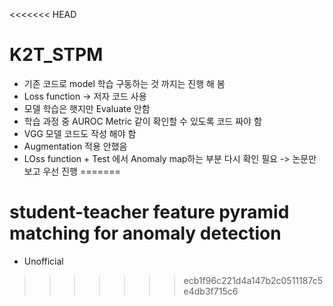 <<<<<<< HEAD
# K2T_STPM

- 기존 코드로 model 학습 구동하는 것 까지는 진행 해 봄 
- Loss function -> 저자 코드 사용 
- 모델 학습은 햇지만 Evaluate 안함 
- 학습 과정 중 AUROC Metric 같이 확인할 수 있도록 코드 짜야 함 
- VGG 모델 코드도 작성 해야 함 
- Augmentation 적용 안했음 
- LOss function + Test 에서 Anomaly map하는 부분 다시 확인 필요 -> 논문만 보고 우선 진행 
=======
# student-teacher feature pyramid matching for anomaly detection
- Unofficial 
>>>>>>> ecb1f96c221d4a147b2c0511187c5e4db3f715c6
